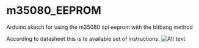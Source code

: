 # m35080_EEPROM
Arduino sketch for using the m35080 spi eeprom with the bitbang method

According to datasheet this is te available set of instructions.
![Alt text](https://cloud.githubusercontent.com/assets/8819640/8397441/31de3750-1dc3-11e5-8cde-897adf7b677c.PNG "Instruction Set")
